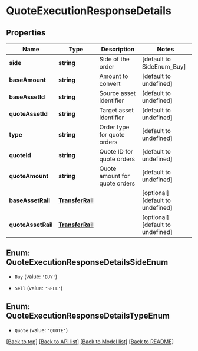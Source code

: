 # QuoteExecutionResponseDetails

## Properties

|Name | Type | Description | Notes|
|------------ | ------------- | ------------- | -------------|
|**side** | **string** | Side of the order | [default to SideEnum_Buy]|
|**baseAmount** | **string** | Amount to convert | [default to undefined]|
|**baseAssetId** | **string** | Source asset identifier | [default to undefined]|
|**quoteAssetId** | **string** | Target asset identifier | [default to undefined]|
|**type** | **string** | Order type for quote orders | [default to undefined]|
|**quoteId** | **string** | Quote ID for quote orders | [default to undefined]|
|**quoteAmount** | **string** | Quote amount for quote orders | [default to undefined]|
|**baseAssetRail** | [**TransferRail**](TransferRail.md) |  | [optional] [default to undefined]|
|**quoteAssetRail** | [**TransferRail**](TransferRail.md) |  | [optional] [default to undefined]|


## Enum: QuoteExecutionResponseDetailsSideEnum


* `Buy` (value: `'BUY'`)

* `Sell` (value: `'SELL'`)



## Enum: QuoteExecutionResponseDetailsTypeEnum


* `Quote` (value: `'QUOTE'`)





[[Back to top]](#) [[Back to API list]](../../README.md#documentation-for-api-endpoints) [[Back to Model list]](../../README.md#documentation-for-models) [[Back to README]](../../README.md)

